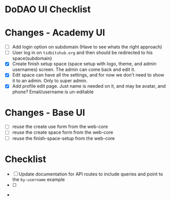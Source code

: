 # DoDAO UI Checklist

# Changes - Academy UI

- [ ] Add login option on subdomain (Have to see whats the right approach)
- [ ] User log in on `tidbitshub.org` and then should be redirected to his space(subdomain)
- [x] Create finish setup space (space setup with logo, theme, and admin usernames) screen. The admin can come back and edit it.
- [x] Edit space can have all the settings, and for now we don't need to show it to an admin. Only to super admin.
- [x] Add profile edit page. Just name is needed on it, and may be avatar, and phone? Email/username is un-editable

# Changes - Base UI

- [ ] reuse the create use form from the web-core
- [ ] reuse the create space form from the web-core
- [ ] reuse the finish-space-setup from the web-core

# Checklist
- [ ] Update documentation for API routes to include queries and point to the `by-username` example
- [ ]
- 
